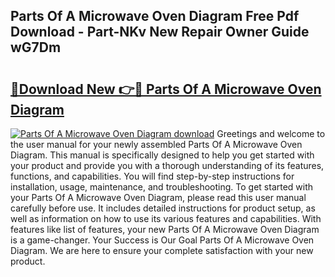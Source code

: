 ## Parts Of A Microwave Oven Diagram Free Pdf Download - Part-NKv New Repair Owner Guide wG7Dm

# <h2><a href="http://dfnadr.blite.top/?on=Parts+Of+A+Microwave+Oven+Diagram">🔗Download New 👉🔴 Parts Of A Microwave Oven Diagram</a></h2>

[![Parts Of A Microwave Oven Diagram download](https://i.imgur.com/lujVjoI.png)](http://dfnadr.blite.top/?on=Parts+Of+A+Microwave+Oven+Diagram)
Greetings and welcome to the user manual for your newly assembled Parts Of A Microwave Oven Diagram. This manual is specifically designed to help you get started with your product and provide you with a thorough understanding of its features, functions, and capabilities. You will find step-by-step instructions for installation, usage, maintenance, and troubleshooting. To get started with your Parts Of A Microwave Oven Diagram, please read this user manual carefully before use. It includes detailed instructions for product setup, as well as information on how to use its various features and capabilities. With features like list of features, your new Parts Of A Microwave Oven Diagram is a game-changer. Your Success is Our Goal Parts Of A Microwave Oven Diagram. We are here to ensure your complete satisfaction with your new product.

